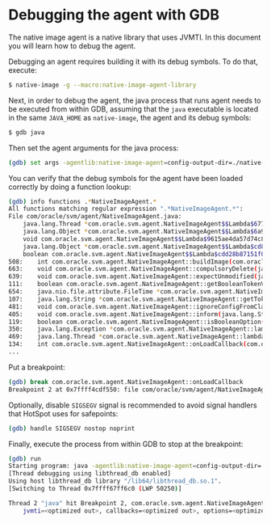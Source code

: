 # Debugging the agent with GDB

The native image agent is a native library that uses JVMTI.
In this document you will learn how to debug the agent.

Debugging an agent requires building it with its debug symbols.
To do that, execute:

```bash
$ native-image -g --macro:native-image-agent-library
```

Next, in order to debug the agent,
the java process that runs agent needs to be executed from within GDB,
assuming that the `java` executable is located in the same `JAVA_HOME` as `native-image`, the agent and its debug symbols:

```bash
$ gdb java
```

Then set the agent arguments for the java process:

```bash
(gdb) set args -agentlib:native-image-agent=config-output-dir=./native-image-config -jar app.jar
```

You can verify that the debug symbols for the agent have been loaded correctly by doing a function lookup:

```bash
(gdb) info functions .*NativeImageAgent.*
All functions matching regular expression ".*NativeImageAgent.*":
File com/oracle/svm/agent/NativeImageAgent.java:
	java.lang.Thread *com.oracle.svm.agent.NativeImageAgent$$Lambda$6779d0e96277d8fe370fc5f15b4e13f019254f7b::newThread(java.lang.Runnable*);
	java.lang.Object *com.oracle.svm.agent.NativeImageAgent$$Lambda$6a9ae4f1adc7f691a2f72e41ee6242d9fe025668::apply(java.lang.Object*);
	void com.oracle.svm.agent.NativeImageAgent$$Lambda$9615ae4da57d74c8ad20a2e088bd90fe293fc9de::run();
	java.lang.Object *com.oracle.svm.agent.NativeImageAgent$$Lambda$cd8007efd97585a6afbd18bf031cf260625a4fde::apply(java.lang.Object*);
	boolean com.oracle.svm.agent.NativeImageAgent$$Lambda$cdd28b87151f02b2dfa4883a6fb6fe7d0b2ee020::test(java.lang.Object*);
508:	int com.oracle.svm.agent.NativeImageAgent::buildImage(com.oracle.svm.jvmtiagentbase.jvmti.JvmtiEnv);
663:	void com.oracle.svm.agent.NativeImageAgent::compulsoryDelete(java.nio.file.Path*);
639:	void com.oracle.svm.agent.NativeImageAgent::expectUnmodified(java.nio.file.Path*);
111:	boolean com.oracle.svm.agent.NativeImageAgent::getBooleanTokenValue(java.lang.String*);
654:	java.nio.file.attribute.FileTime *com.oracle.svm.agent.NativeImageAgent::getMostRecentlyModified(java.nio.file.Path*, java.nio.file.attribute.FileTime*);
107:	java.lang.String *com.oracle.svm.agent.NativeImageAgent::getTokenValue(java.lang.String*);
481:	void com.oracle.svm.agent.NativeImageAgent::ignoreConfigFromClasspath(com.oracle.svm.jvmtiagentbase.jvmti.JvmtiEnv, com.oracle.svm.configure.config.ConfigurationFileCollection*);
405:	void com.oracle.svm.agent.NativeImageAgent::inform(java.lang.String*);
119:	boolean com.oracle.svm.agent.NativeImageAgent::isBooleanOption(java.lang.String*, java.lang.String*);
350:	java.lang.Exception *com.oracle.svm.agent.NativeImageAgent::lambda$onLoadCallback$1(java.io.IOException*);
469:	java.lang.Thread *com.oracle.svm.agent.NativeImageAgent::lambda$setupExecutorServiceForPeriodicConfigurationCapture$2(java.lang.Runnable*);
134:	int com.oracle.svm.agent.NativeImageAgent::onLoadCallback(com.oracle.svm.core.jni.headers.JNIJavaVM, com.oracle.svm.jvmtiagentbase.jvmti.JvmtiEnv, com.oracle.svm.jvmtiagentbase.jvmti.JvmtiEventCallbacks, java.lang.String*);
...
```

Put a breakpoint:

```bash
(gdb) break com.oracle.svm.agent.NativeImageAgent::onLoadCallback
Breakpoint 2 at 0x7ffff4cdf550: file com/oracle/svm/agent/NativeImageAgent.java, line 134.
```

Optionally, disable `SIGSEGV` signal is recommended to avoid signal handlers that HotSpot uses for safepoints:

```bash
(gdb) handle SIGSEGV nostop noprint
```

Finally, execute the process from within GDB to stop at the breakpoint:

```bash
(gdb) run
Starting program: java -agentlib:native-image-agent=config-output-dir=./native-image-config -jar app.jar
[Thread debugging using libthread_db enabled]
Using host libthread_db library "/lib64/libthread_db.so.1".
[Switching to Thread 0x7ffff67ff6c0 (LWP 50250)]

Thread 2 "java" hit Breakpoint 2, com.oracle.svm.agent.NativeImageAgent::onLoadCallback(com.oracle.svm.core.jni.headers.JNIJavaVM, com.oracle.svm.jvmtiagentbase.jvmti.JvmtiEnv, com.oracle.svm.jvmtiagentbase.jvmti.JvmtiEventCallbacks, java.lang.String*) (this=0x7fffe4e5b6f0, vm=0x7ffff7be8fa0 <main_vm>,
    jvmti=<optimized out>, callbacks=<optimized out>, options=<optimized out>) at com/oracle/svm/agent/NativeImageAgent.java:134
```
